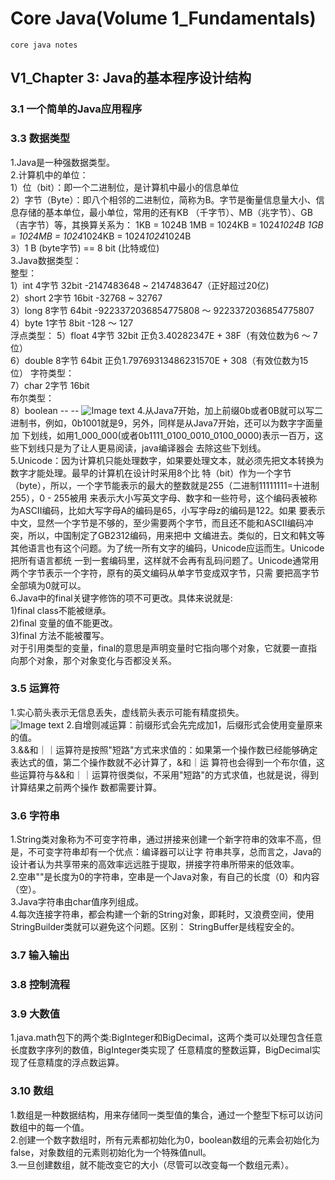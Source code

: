 # Core Java(Volume 1_Fundamentals)
    core java notes
## V1_Chapter 3: Java的基本程序设计结构
### 3.1 一个简单的Java应用程序
### 3.3 数据类型
1.Java是一种强数据类型。   
2.计算机中的单位：   
1）位（bit）：即一个二进制位，是计算机中最小的信息单位   
2）字节（Byte）：即八个相邻的二进制位，简称为B。字节是衡量信息量大小、信息存储的基本单位，最小单位，常用的还有KB
（千字节）、MB（兆字节）、GB（吉字节）等，其换算关系为：
1KB = 1024B 1MB = 1024KB = 1024*1024B
1GB = 1024MB = 1024*1024KB = 1024*1024*1024B   
3）1 B (byte字节) == 8 bit (比特或位)   
3.Java数据类型：   
整型：   
1）int       4字节     32bit     -2147483648 ~ 2147483647（正好超过20亿)   
2）short     2字节     16bit     -32768 ~ 32767   
3）long      8字节     64bit     -9223372036854775808 ～ 9223372036854775807   
4）byte      1字节     8bit      -128 ～ 127   
浮点类型：
5）float     4字节     32bit      正负3.40282347E + 38F（有效位数为6 ～ 7位）   
6）double    8字节     64bit      正负1.79769313486231570E + 308（有效位数为15位）
字符类型：   
7）char      2字节     16bit    
布尔类型：   
8）boolean    --        --
![Image text](src/main/resources/image/BasicType.jpeg)
4.从Java7开始，加上前缀0b或者0B就可以写二进制书，例如，0b1001就是9，另外，同样是从Java7开始，还可以为数字字面量加
下划线，如用1_000_000(或者0b1111_0100_0010_0100_0000)表示一百万，这些下划线只是为了让人更易阅读，java编译器会
去除这些下划线。  
5.Unicode：因为计算机只能处理数字，如果要处理文本，就必须先把文本转换为数字才能处理。最早的计算机在设计时采用8个比
特（bit）作为一个字节（byte），所以，一个字节能表示的最大的整数就是255（二进制11111111=十进制255），0 - 255被用
来表示大小写英文字母、数字和一些符号，这个编码表被称为ASCII编码，比如大写字母A的编码是65，小写字母z的编码是122。如果
要表示中文，显然一个字节是不够的，至少需要两个字节，而且还不能和ASCII编码冲突，所以，中国制定了GB2312编码，用来把中
文编进去。类似的，日文和韩文等其他语言也有这个问题。为了统一所有文字的编码，Unicode应运而生。Unicode把所有语言都统
一到一套编码里，这样就不会再有乱码问题了。Unicode通常用两个字节表示一个字符，原有的英文编码从单字节变成双字节，只需
要把高字节全部填为0就可以。    
6.Java中的final关键字修饰的项不可更改。具体来说就是:   
1)final class不能被继承。   
2)final 变量的值不能更改。   
3)final 方法不能被覆写。   
对于引用类型的变量，final的意思是声明变量时它指向哪个对象，它就要一直指向那个对象，那个对象变化与否都没关系。   
### 3.5 运算符
1.实心箭头表示无信息丢失，虚线箭头表示可能有精度损失。   
![Image text](src/main/resources/image/TypeConversion.jpeg)
2.自增则减运算：前缀形式会先完成加1，后缀形式会使用变量原来的值。   
3.&&和｜｜运算符是按照"短路"方式来求值的：如果第一个操作数已经能够确定表达式的值，第二个操作数就不必计算了，&和｜运
算符也会得到一个布尔值，这些运算符与&&和｜｜运算符很类似，不采用"短路"的方式求值，也就是说，得到计算结果之前两个操作
数都需要计算。 
### 3.6 字符串
1.String类对象称为不可变字符串，通过拼接来创建一个新字符串的效率不高，但是，不可变字符串却有一个优点：编译器可以让字
符串共享，总而言之，Java的设计者认为共享带来的高效率远远胜于提取，拼接字符串所带来的低效率。   
2.空串""是长度为0的字符串，空串是一个Java对象，有自己的长度（0）和内容（空）。   
3.Java字符串由char值序列组成。   
4.每次连接字符串，都会构建一个新的String对象，即耗时，又浪费空间，使用StringBuilder类就可以避免这个问题。区别：
StringBuffer是线程安全的。
### 3.7 输入输出
### 3.8 控制流程
### 3.9 大数值
1.java.math包下的两个类:BigInteger和BigDecimal，这两个类可以处理包含任意长度数字序列的数值，BigInteger类实现了
任意精度的整数运算，BigDecimal实现了任意精度的浮点数运算。   
### 3.10 数组
1.数组是一种数据结构，用来存储同一类型值的集合，通过一个整型下标可以访问数组中的每一个值。   
2.创建一个数字数组时，所有元素都初始化为0，boolean数组的元素会初始化为false，对象数组的元素则初始化为一个特殊值null。   
3.一旦创建数组，就不能改变它的大小（尽管可以改变每一个数组元素）。
